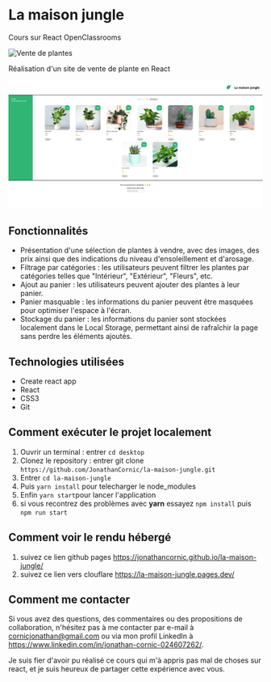 # La maison jungle
Cours sur React OpenClassrooms

![Vente de plantes](https://img.shields.io/badge/Vente%20de%20plantes-La%20maison%20jungle-green)

Réalisation d'un site de vente de plante en React

<div align="center">
<img src="https://github.com/JonathanCornic/la-maison-jungle/blob/main/la-maison-jungle-preview.png">
</div>

## Fonctionnalités

- Présentation d'une sélection de plantes à vendre, avec des images, des prix ainsi que des indications du niveau d'ensoleillement et d'arosage.
- Filtrage par catégories : les utilisateurs peuvent filtrer les plantes par catégories telles que "Intérieur", "Extérieur", "Fleurs", etc.
- Ajout au panier : les utilisateurs peuvent ajouter des plantes à leur panier.
- Panier masquable : les informations du panier peuvent être masquées pour optimiser l'espace à l'écran.
- Stockage du panier : les informations du panier sont stockées localement dans le Local Storage, permettant ainsi de rafraîchir la page sans perdre les éléments ajoutés.

## Technologies utilisées

- Create react app
- React
- CSS3
- Git

## Comment exécuter le projet localement

1. Ouvrir un terminal : entrer `cd desktop`
2. Clonez le repository : entrer git clone `https://github.com/JonathanCornic/la-maison-jungle.git`
3. Entrer `cd la-maison-jungle`
4. Puis `yarn install` pour telecharger le node_modules
5. Enfin `yarn start`pour lancer l'application
6. si vous recontrez des problèmes avec __yarn__ essayez `npm install` puis `npm run start`

## Comment voir le rendu hébergé

1. suivez ce lien github pages https://jonathancornic.github.io/la-maison-jungle/
2. suivez ce lien vers clouflare https://la-maison-jungle.pages.dev/

## Comment me contacter

Si vous avez des questions, des commentaires ou des propositions de collaboration, n'hésitez pas à me contacter par e-mail à cornicjonathan@gmail.com ou via mon profil LinkedIn à https://www.linkedin.com/in/jonathan-cornic-024607262/.

Je suis fier d'avoir pu réalisé ce cours qui m'à appris pas mal de choses sur react, et je suis heureux de partager cette expérience avec vous.
